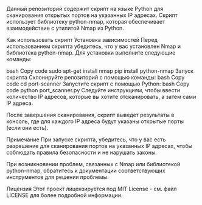 Данный репозиторий содержит скрипт на языке Python для сканирования открытых портов на указанных IP адресах. Скрипт использует библиотеку python-nmap, которая обеспечивает взаимодействие с утилитой Nmap из Python.

Как использовать скрипт
Установка зависимостей
Перед использованием скрипта убедитесь, что у вас установлен Nmap и библиотека python-nmap. Для установки выполните следующие команды:

bash
Copy code
sudo apt-get install nmap
pip install python-nmap
Запуск скрипта
Склонируйте репозиторий с помощью команды:
bash
Copy code
cd port-scanner
Запустите скрипт с помощью Python:
bash
Copy code
python port_scanner.py
Следуйте инструкциям, чтобы ввести количество IP адресов, которые вы хотите отсканировать, а затем сами IP адреса.

После завершения сканирования, скрипт выведет результаты в консоль, где для каждого IP адреса будут указаны открытые порты (если они есть).

Примечание
При запуске скрипта, убедитесь, что у вас есть разрешение для сканирования портов на указанных IP адресах, чтобы соблюдать правила безопасности и не нарушать законы.

При возникновении проблем, связанных с Nmap или библиотекой python-nmap, обратитесь к документации соответствующих инструментов для решения проблемы.

Лицензия
Этот проект лицензируется под MIT License - см. файл LICENSE для более подробной информации.
